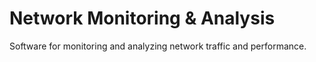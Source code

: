 # Network Monitoring & Analysis

Software for monitoring and analyzing network traffic and performance.
